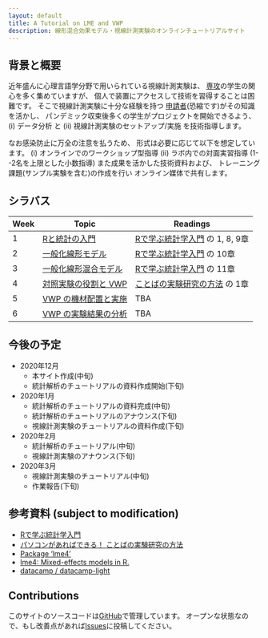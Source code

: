 ```yaml
---
layout: default
title: A Tutorial on LME and VWP
description: 線形混合効果モデル・視線計測実験のオンラインチュートリアルサイト
---
```


## 背景と概要

近年盛んに⼼理⾔語学分野で⽤いられている視線計測実験は、
[専攻](http://gamp.c.u-tokyo.ac.jp/)の学⽣の関⼼を多く集めていますが、
個⼈で装置にアクセスして技術を習得することは困難です。
そこで視線計測実験に⼗分な経験を持つ
[申請者](https://github.com/kishiyamat)(恐縮です)がその知識を活かし、
パンデミック収束後多くの学⽣がプロジェクトを開始できるよう、
(i) データ分析 と
(ii) 視線計測実験のセットアップ/実施
を技術指導します。

なお感染防⽌に万全の注意を払うため、
形式は必要に応じて以下を想定しています。
(i) オンラインでのワークショップ型指導
(ii) ラボ内での対⾯実習指導 (1--2名を上限とした⼩数指導)
また成果を活かした技術資料および、
トレーニング課題(サンプル実験を含む)の作成を⾏い
オンライン媒体で共有します。

<!--
150,000で50,000で4週と考えると12週分のコマになる。
1. 授業をする　
1. 動画として残す
1. ハンズオンは code camp
-->

## シラバス

| Week | Topic                          | Readings                                  |
|------|--------------------------------|-------------------------------------------|
| 1    | [Rと統計の入門       ][week-1] | [Rで学ぶ統計学入門][yellow] の 1, 8, 9章 |
| 2    | [一般化線形モデル    ][week-2] | [Rで学ぶ統計学入門][yellow] の 10章       |
| 3    | [一般化線形混合モデル][week-3] | [Rで学ぶ統計学入門][yellow] の 11章       |
| 4    | [対照実験の役割と VWP][week-4] | [ことばの実験研究の方法][nakatani] の 1章 |
| 5    | [VWP の機材配置と実施][week-5] | TBA                                       |
| 6    | [VWP の実験結果の分析][week-1] | TBA                                       |

[yellow]: http://www.tkd-pbl.com/book/b279683.html
[nakatani]: http://www.hituzi.co.jp/hituzibooks/ISBN978-4-89476-964-9.htm
[week-1]: ./1.html
[week-2]: ./2.html
[week-3]: ./3.html
[week-4]: ./4.html
[week-5]: ./5.html
[week-6]: ./6.html

## 今後の予定

* 2020年12月
  * 本サイト作成(中旬)
  * 統計解析のチュートリアルの資料作成開始(下旬)
* 2020年1月
  * 統計解析のチュートリアルの資料完成(中旬)
  * 統計解析のチュートリアルのアナウンス(下旬)
  * 視線計測実験のチュートリアルの資料作成(下旬)
* 2020年2月
  * 統計解析のチュートリアル(中旬)
  * 視線計測実験のアナウンス(下旬)
* 2020年3月
  * 視線計測実験のチュートリアル(中旬)
  * 作業報告(下旬)

## 参考資料 (subject to modification)

- [Rで学ぶ統計学入門](http://www.tkd-pbl.com/book/b279683.html)
- [パソコンがあればできる！ ことばの実験研究の方法](http://www.hituzi.co.jp/hituzibooks/ISBN978-4-89476-964-9.htm)
- [Package ‘lme4’](https://cran.r-project.org/web/packages/lme4/lme4.pdf)
- [lme4: Mixed-effects models in R.](https://www.r-project.org/nosvn/pandoc/lme4.html)
- [datacamp / datacamp-light](https://github.com/datacamp/datacamp-light)


## Contributions

このサイトのソースコードは[GitHub][home]で管理しています。
オープンな状態なので、もし改善点があれば[Issues][issues]に投稿してください。

[home]: https://github.com/kishiyamat/tutorial-lme-vwp/tree/gh-pages
[issues]: https://github.com/kishiyamat/tutorial-lme-vwp/issues

<!---
### Misc.

Your Pages site will use the layout and styles from the Jekyll theme you have selected in your [repository settings](https://github.com/kishiyamat/tutorial-lme-vwp/settings). The name of this theme is saved in the Jekyll `_config.yml` configuration file.

### Support or Contact

Having trouble with Pages? Check out our [documentation](https://docs.github.com/categories/github-pages-basics/) or [contact support](https://github.com/contact) and we’ll help you sort it out.
-->
